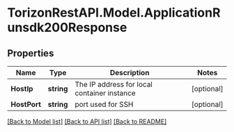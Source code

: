 
# TorizonRestAPI.Model.ApplicationRunsdk200Response

## Properties

Name | Type | Description | Notes
------------ | ------------- | ------------- | -------------
**HostIp** | **string** | The IP address for local container instance | [optional] 
**HostPort** | **string** | port used for SSH | [optional] 

[[Back to Model list]](../README.md#documentation-for-models)
[[Back to API list]](../README.md#documentation-for-api-endpoints)
[[Back to README]](../README.md)

